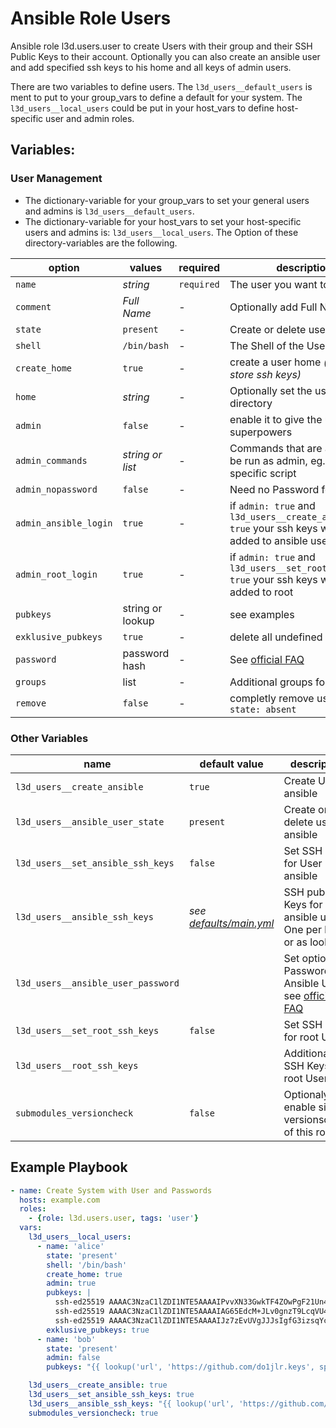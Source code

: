  Ansible Role Users
====================

Ansible role l3d.users.user to create Users with their group and their SSH Public Keys to their account.
Optionally you can also create an ansible user and add specified ssh keys to his home and all keys of admin users.

There are two variables to define users. The ``l3d_users__default_users`` is ment to put to your group_vars to define a default for your system. The ``l3d_users__local_users`` could be put in your host_vars to define host-specific user and admin roles.

 Variables:
-----------

### User Management

+ The dictionary-variable for your group_vars to set your general users and admins is ``l3d_users__default_users``.
+ The dictionary-variable for your host_vars to set your host-specific users and admins is: ``l3d_users__local_users``.
The Option of these directory-variables are the following.

| option | values | required | description |
| ------ | ------ | --- | --- |
| ``name``   | *string* | ``required`` | The user you want to create |
| ``comment``  | *Full Name* | - | Optionally add Full Name |
| ``state``  | ``present`` | - | Create or delete user |
| ``shell`` | ``/bin/bash`` | - | The Shell of the User |
| ``create_home`` | ``true`` | - | create a user home *(needed to store ssh keys)* |
| ``home`` | *string* | - | Optionally set the user's home directory |
| ``admin`` | ``false`` | - | enable it to give the user superpowers |
| ``admin_commands`` | *string or list* | - | Commands that are allows to be run as admin, eg. 'ALL' or specific script |
| ``admin_nopassword`` | ``false`` | - | Need no Password for sudo |
| ``admin_ansible_login`` | ``true`` | - | if ``admin: true`` and ``l3d_users__create_ansible: true`` your ssh keys will be added to ansible user |
| ``admin_root_login`` | ``true`` | - | if ``admin: true`` and ``l3d_users__set_root_ssh_keys: true`` your ssh keys will be added to root |
| ``pubkeys`` | string or lookup | - | see examples |
| ``exklusive_pubkeys`` | ``true`` | - | delete all undefined ssh keys |
| ``password`` | password hash | - | See [official FAQ](https://docs.ansible.com/ansible/latest/reference_appendices/faq.html#how-do-i-generate-encrypted-passwords-for-the-user-module) |
| ``groups`` | list | - | Additional groups for your user |
| ``remove`` | ``false`` | - | completly remove user if ``state: absent`` |

### Other Variables

| name | default value | description |
| ---  | --- | --- |
| ``l3d_users__create_ansible`` | ``true`` | Create User ansible |
| ``l3d_users__ansible_user_state`` | ``present`` | Create or delete user ansible |
| ``l3d_users__set_ansible_ssh_keys`` | ``false`` | Set SSH Keys for User ansible |
| ``l3d_users__ansible_ssh_keys`` | *see [defaults/main.yml](defaults/main.yml)* | SSH public Keys for ansible user. One per line or as lookup |
| ``l3d_users__ansible_user_password`` | | Set optional Password for Ansible User, see [official FAQ](https://docs.ansible.com/ansible/latest/reference_appendices/faq.html#how-do-i-generate-encrypted-passwords-for-the-user-module) |
| ``l3d_users__set_root_ssh_keys`` | ``false`` | Set SSH Keys for root User |
| ``l3d_users__root_ssh_keys`` |  | Additional SSH Keys for root User |
| ``submodules_versioncheck`` | ``false`` | Optionaly enable simple versionscheck of this role |

 Example Playbook
-----------------
```yaml
- name: Create System with User and Passwords
  hosts: example.com
  roles:
    - {role: l3d.users.user, tags: 'user'}
  vars:
    l3d_users__local_users:
      - name: 'alice'
        state: 'present'
        shell: '/bin/bash'
        create_home: true
        admin: true
        pubkeys: |
          ssh-ed25519 AAAAC3NzaC1lZDI1NTE5AAAAIPvvXN33GwkTF4ZOwPgF21Un4R2z9hWUuQt1qIfzQyhC
          ssh-ed25519 AAAAC3NzaC1lZDI1NTE5AAAAIAG65EdcM+JLv0gnzT9LcqVU47Pkw0SqiIg7XipXENi8
          ssh-ed25519 AAAAC3NzaC1lZDI1NTE5AAAAIJz7zEvUVgJJJsIgfG3izsqYcM22IaKz4jGVUbNRL2PX
        exklusive_pubkeys: true
      - name: 'bob'
        state: 'present'
        admin: false
        pubkeys: "{{ lookup('url', 'https://github.com/do1jlr.keys', split_lines=False) }}"

    l3d_users__create_ansible: true
    l3d_users__set_ansible_ssh_keys: true
    l3d_users__ansible_ssh_keys: "{{ lookup('url', 'https://github.com/do1jlr.keys', split_lines=False) }}"
    submodules_versioncheck: true
```
